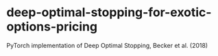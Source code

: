 # deep-optimal-stopping-for-exotic-options-pricing
PyTorch implementation of Deep Optimal Stopping, Becker et al. (2018)
